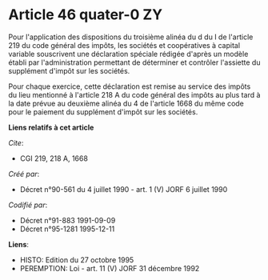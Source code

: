 # Article 46 quater-0 ZY

Pour l'application des dispositions du troisième alinéa du d du I de l'article 219 du code général des impôts, les sociétés
et coopératives à capital variable souscrivent une déclaration spéciale rédigée d'après un modèle établi par l'administration
permettant de déterminer et contrôler l'assiette du supplément d'impôt sur les sociétés.

Pour chaque exercice, cette déclaration est remise au service des impôts du lieu mentionné à l'article 218 A du code général
des impôts au plus tard à la date prévue au deuxième alinéa du 4 de l'article 1668 du même code pour le paiement du
supplément d'impôt sur les sociétés.

**Liens relatifs à cet article**

_Cite_:

  - CGI 219, 218 A, 1668

_Créé par_:

  - Décret n°90-561 du 4 juillet 1990 - art. 1 (V) JORF 6 juillet 1990

_Codifié par_:

  - Décret n°91-883 1991-09-09
  - Décret n°95-1281 1995-12-11

**Liens**:

  - HISTO: Edition du 27 octobre 1995
  - PEREMPTION: Loi - art. 11 (V) JORF 31 décembre 1992
